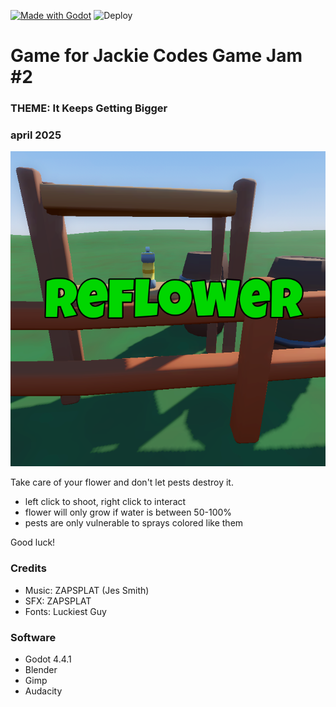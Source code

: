 [![Made with Godot](https://img.shields.io/badge/Made%20with-Godot-478CBF?style=flat&logo=godot%20engine&logoColor=white)](https://godotengine.org)
![Deploy](https://github.com/patwork/workflow-test-godot/actions/workflows/godot-ci.yml/badge.svg)

# Game for Jackie Codes Game Jam #2
### THEME: It Keeps Getting Bigger
### april 2025

![ReFlower](https://github.com/patwork/ReFlower-jackie-codes-game-jam-2/blob/master/assets/images/icon.png)

Take care of your flower and don't let pests destroy it.

- left click to shoot, right click to interact
- flower will only grow if water is between 50-100%
- pests are only vulnerable to sprays colored like them

Good luck!

### Credits

- Music: ZAPSPLAT (Jes Smith)
- SFX: ZAPSPLAT
- Fonts: Luckiest Guy


### Software

- Godot 4.4.1
- Blender
- Gimp
- Audacity

